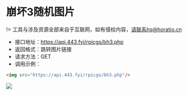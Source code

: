 # 崩坏3随机图片

!> 工具与涉及资源全部来自于互联网，如有侵权内容，请联系hs@horatio.cn

- 接口地址：https://api.443.fyi/rpicgs/bh3.php
- 返回格式：跳转图片链接
- 请求方法：GET
- 调用示例：

```html
<img src="https://api.443.fyi/rpicgs/bh3.php"/>
```
<img src="https://api.443.fyi/rpicgs/bh3.php"/>